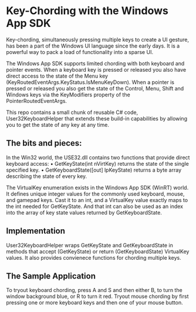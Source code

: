 # Key-Chording with the Windows App SDK
Key-chording, simultaneously pressing multiple keys to create a UI gesture, has been a part of the Windows UI language since the early days. It is a powerful way to pack a load of functionality into a sparse UI. 

The Windows App SDK supports limited chording with both keyboard and pointer events.  When a keyboard key is pressed or released you also have direct access to the state of the Menu key (KeyRoutedEventArgs.KeyStatus.IsMenuKeyDown).  When a pointer is pressed or released you also get the state of the Control, Menu, Shift and Windows keys via the KeyModifiers property of the PointerRoutedEventArgs.

This repo contains a small chunk of reusable C# code, User32KeyboardHelper that extends these build-in capabilities by allowing you to get the state of any key at any time.

## The bits and pieces:

In the Win32 world, the USE32.dll contains two functions that provide direct keyboard access:
•	GetKeyState(int nVirtKey) returns the state of the single specified key.
•	GetKeyboardState([out] lpKeyState) returns a byte array describing the state of every key.

The VirtualKey enumeration exists in the Windows App SDK (WinRT) world.  It defines unique integer values for the commonly used keyboard, mouse, and gamepad keys.  Cast it to an int, and a VirtualKey value exactly maps to the int needed for GetKeyState. And that int can also be used as an index into the array of key state values returned by GetKeyboardState.

## Implementation

User32KeyboardHelper wraps GetKeyState and GetKeyboardState in methods that accept (GetKeyState) or return (GetKeyboardState) VirtualKey values. It also provides convienece functions for chording multiple keys.

## The Sample Application

To tryout keyboard chording, press A and S and then either B, to turn the window background blue, or R to turn it red.  Tryout mouse chording by first pressing one or more keyboard keys and then one of your mouse button.
